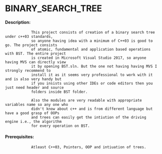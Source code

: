 # BINARY_SEARCH_TREE

#### Description: 
                This project consists of creation of a binary search tree under c++03 standards,
                so anyone having idea with a minimum of C++03 is good to go. The project consists
                of atomic, fundamental and application based operations with BST. The entire project
                is created in Microsoft Visual Studio 2017, so anyone having MVS can directly view 
                it by opening BST.sln. But the one not having having MVS I strongly recommend to 
                install it as it seems very professional to work with it and is also very handy but
                if you insists using other IDEs or code editors then you just need header and source
                folders inside BST folder. 
                
                Also the modules are very readable with appropriate variables name so any one who 
                didn't know about c++ and is from different language but have a good grasp of OOPs
                and trees can easily get the intiution of the driving engine i.e., the algorithm 
                for every operation on BST.
                
#### Prerequisites: 
                Atleast C++03, Pointers, OOP and intiuation of trees.
